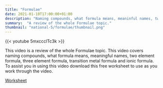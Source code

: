 ```yaml
---
title: "Formulae"
date: 2021-01-10T17:00:00+01:00
description: "Naming compounds, what formula means, meaninful names, two element formula, three element formula, transition metal formula and ionic formula."
summary:  "A review of the whole Formulae topic."
thumbnail: "national-5/formulae/thumbnail.png"
---
```

{{< youtube 5mxccclTc3k >}}

This video is a review of the whole Formulae topic.  This video covers naming compounds, what formula means, meaningful names, two element formula, three element formula, transition metal formula and ionic formula.  To assist you in using this video download this free worksheet to use as you work through the video.

[Worksheet](formulae.pdf)
